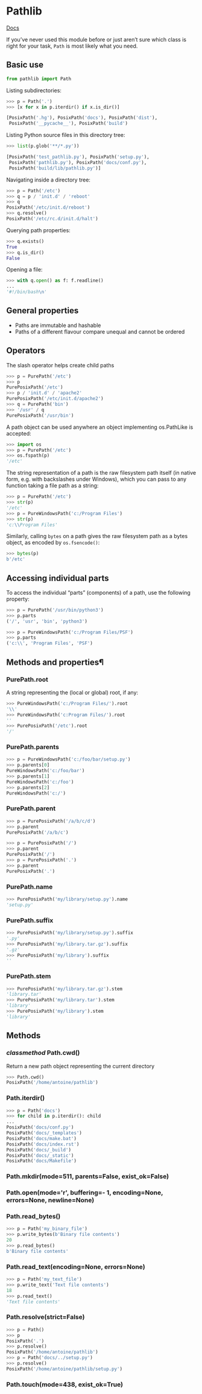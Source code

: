 # Pathlib

[Docs](https://docs.python.org/3/library/pathlib.html)

If you’ve never used this module before or just aren’t sure which class is right for your task, `Path` is most likely what you need.

## Basic use
```python
from pathlib import Path
```
Listing subdirectories:
```python
>>> p = Path('.')
>>> [x for x in p.iterdir() if x.is_dir()]

[PosixPath('.hg'), PosixPath('docs'), PosixPath('dist'),
 PosixPath('__pycache__'), PosixPath('build')
```
Listing Python source files in this directory tree:
```python
>>> list(p.glob('**/*.py'))

[PosixPath('test_pathlib.py'), PosixPath('setup.py'),
 PosixPath('pathlib.py'), PosixPath('docs/conf.py'),
 PosixPath('build/lib/pathlib.py')]
```
Navigating inside a directory tree:

```python
>>> p = Path('/etc')
>>> q = p / 'init.d' / 'reboot'
>>> q
PosixPath('/etc/init.d/reboot')
>>> q.resolve()
PosixPath('/etc/rc.d/init.d/halt')
```
Querying path properties:
```python
>>> q.exists()
True
>>> q.is_dir()
False
```
Opening a file:
```python
>>> with q.open() as f: f.readline()
...
'#!/bin/bash\n'
```

## General properties

- Paths are immutable and hashable
- Paths of a different flavour compare unequal and cannot be ordered

## Operators

The slash operator helps create child paths
```python
>>> p = PurePath('/etc')
>>> p
PurePosixPath('/etc')
>>> p / 'init.d' / 'apache2'
PurePosixPath('/etc/init.d/apache2')
>>> q = PurePath('bin')
>>> '/usr' / q
PurePosixPath('/usr/bin')
```
A path object can be used anywhere an object implementing os.PathLike is accepted:
```python
>>> import os
>>> p = PurePath('/etc')
>>> os.fspath(p)
'/etc'
```
The string representation of a path is the raw filesystem path itself (in native form, e.g. with backslashes under Windows), which you can pass to any function taking a file path as a string:
```python
>>> p = PurePath('/etc')
>>> str(p)
'/etc'
>>> p = PureWindowsPath('c:/Program Files')
>>> str(p)
'c:\\Program Files'
```
Similarly, calling `bytes` on a path gives the raw filesystem path as a bytes object, as encoded by `os.fsencode()`:

```python
>>> bytes(p)
b'/etc'
```

## Accessing individual parts

To access the individual “parts” (components) of a path, use the following property:

```python
>>> p = PurePath('/usr/bin/python3')
>>> p.parts
('/', 'usr', 'bin', 'python3')

>>> p = PureWindowsPath('c:/Program Files/PSF')
>>> p.parts
('c:\\', 'Program Files', 'PSF')
```

## Methods and properties¶

### PurePath.**root**
A string representing the (local or global) root, if any:
```python
>>> PureWindowsPath('c:/Program Files/').root
'\\'
>>> PureWindowsPath('c:Program Files/').root
''
>>> PurePosixPath('/etc').root
'/'
```

### PurePath.**parents**
```python
>>> p = PureWindowsPath('c:/foo/bar/setup.py')
>>> p.parents[0]
PureWindowsPath('c:/foo/bar')
>>> p.parents[1]
PureWindowsPath('c:/foo')
>>> p.parents[2]
PureWindowsPath('c:/')
```
### PurePath.**parent**
```python
>>> p = PurePosixPath('/a/b/c/d')
>>> p.parent
PurePosixPath('/a/b/c')
```
```python
>>> p = PurePosixPath('/')
>>> p.parent
PurePosixPath('/')
>>> p = PurePosixPath('.')
>>> p.parent
PurePosixPath('.')
```
### PurePath.**name**
```python
>>> PurePosixPath('my/library/setup.py').name
'setup.py'
```
### PurePath.**suffix**
```python
>>> PurePosixPath('my/library/setup.py').suffix
'.py'
>>> PurePosixPath('my/library.tar.gz').suffix
'.gz'
>>> PurePosixPath('my/library').suffix
''
```
### PurePath.**stem**
```python
>>> PurePosixPath('my/library.tar.gz').stem
'library.tar'
>>> PurePosixPath('my/library.tar').stem
'library'
>>> PurePosixPath('my/library').stem
'library'
```

## Methods

### _classmethod_ Path.**cwd()**
Return a new path object representing the current directory
```python
>>> Path.cwd()
PosixPath('/home/antoine/pathlib')
```
### Path.**iterdir()**
```python
>>> p = Path('docs')
>>> for child in p.iterdir(): child
...
PosixPath('docs/conf.py')
PosixPath('docs/_templates')
PosixPath('docs/make.bat')
PosixPath('docs/index.rst')
PosixPath('docs/_build')
PosixPath('docs/_static')
PosixPath('docs/Makefile')
```
### Path.**mkdir**(mode=511, parents=False, exist_ok=False)
### Path.**open**(mode='r', buffering=- 1, encoding=None, errors=None, newline=None)
### Path.**read_bytes**()
```python
>>> p = Path('my_binary_file')
>>> p.write_bytes(b'Binary file contents')
20
>>> p.read_bytes()
b'Binary file contents'
```
### Path.**read_text**(encoding=None, errors=None)
```python
>>> p = Path('my_text_file')
>>> p.write_text('Text file contents')
18
>>> p.read_text()
'Text file contents'
```
### Path.**resolve**(strict=False)
```python
>>> p = Path()
>>> p
PosixPath('.')
>>> p.resolve()
PosixPath('/home/antoine/pathlib')
>>> p = Path('docs/../setup.py')
>>> p.resolve()
PosixPath('/home/antoine/pathlib/setup.py')
```
### Path.**touch**(mode=438, exist_ok=True)
